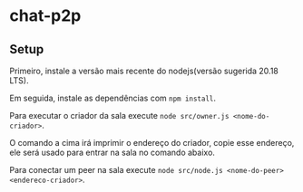 # chat-p2p

## Setup 

Primeiro, instale a versão mais recente do nodejs(versão sugerida 20.18 LTS).

Em seguida, instale as dependências com `npm install`.

Para executar o criador da sala execute `node src/owner.js <nome-do-criador>`.

O comando a cima irá imprimir o endereço do criador, copie esse endereço, ele será usado para entrar na sala no comando abaixo.

Para conectar um peer na sala execute `node src/node.js <nome-do-peer> <endereco-criador>`.

